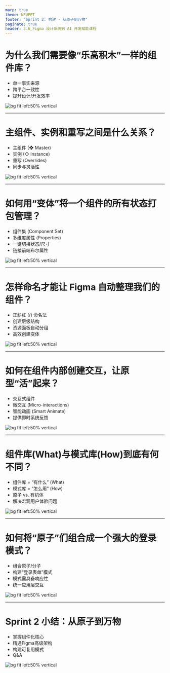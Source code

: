 ```yaml
---
marp: true
theme: NFUPPT
footer: "Sprint 2: 构建 - 从原子到万物"
paginate: true
header: 3.6_Figma 设计系统到 AI 开发赋能课程
---
```


# 为什么我们需要像“乐高积木”一样的组件库？
- 单一事实来源
- 跨平台一致性
- 提升设计/开发效率

![bg fit left:50% vertical](https://i.imgur.com/n10EzFE.webp)


<!--
[Opener]: 我们已经定义了视觉法则，现在，我们如何确保这些法则在数十甚至数百个界面中得到一致的应用呢？答案就是构建一个组件库。
[Expansion]:
- 单一事实来源: 这意味着设计师和开发者都看着同一份“乐谱”，避免了沟通误差和界面“走音”。
- 跨平台一致性: 无论是Web、iOS还是安卓，用户感受到的品牌体验都是统一的。组件库是实现这种统一的基石。
- 提升设计/开发效率: 想象一下，我们不再需要重复绘制同一个按钮，而是像搭乐高一样，直接取用、组合。这极大地释放了我们的创造力。
[Evidence]: 课程开头的‘用户故事的旅程’活动就是最好的证明——当需求变更时，一个没有组件库的项目会陷入多大的混乱。
[V-Prompt]: A line drawing illustration on a white background of a team of designers and developers building a user interface with giant, clean Lego blocks, representing a component library. The atmosphere is collaborative and efficient. Square aspect ratio.
-->

---

# 主组件、实例和重写之间是什么关系？
- 主组件 (❖ Master)
- 实例 (◇ Instance)
- 重写 (Overrides)
- 同步与灵活性

![bg fit left:50% vertical]()

<!--
[Opener]: 理解了组件库的“为什么”，现在我们深入Figma，看看它是“如何”通过三大核心概念实现的。
[Expansion]:
- 主组件 (❖ Master): 这是组件的“模板”或“源头”。记住这个四菱形图标，修改它会影响所有孩子。
- 实例 (◇ Instance): 这是我们在设计稿中实际使用的“副本”，是主组件的链接克隆。
- 重写 (Overrides): 实例可以在不“脱钩”的前提下进行局部修改，比如改文字、换颜色。这就是设计的灵活性所在。
- 同步与灵活性: 主组件保证了系统规范的“同步”，而重写则赋予了具体场景“灵活性”。二者缺一不可。
[Evidence]: 你可以随时通过实例右键选择‘转到主组件 (Go to main component)’来快速定位源头。
[Action]: [行动：演示] 快速演示创建一个主组件，生成实例，修改主组件看实例如何同步变化，再对一个实例进行重写。
[V-Prompt]: Conceptual art on a white background. A central, bold master component icon (❖) radiates clean lines to multiple instance icons (◇). One of the instance icons has a different fill color to visually represent an 'override'. The mood is about connection and controlled variation. Square aspect ratio.
-->

---

# 如何用“变体”将一个组件的所有状态打包管理？
- 组件集 (Component Set)
- 多维度属性 (Properties)
- 一键切换状态/尺寸
- 链接前端布尔属性

![bg fit left:50% vertical]()

<!--
[Opener]: 单个组件很棒，但一个按钮通常有默认、悬停、禁用等多种状态。Figma提供了更优雅的方案：变体。
[Expansion]:
- 组件集 (Component Set): 变体将所有相似的组件打包成一个“集合”，外部看起来还是一个组件，但内部大有乾坤。
- 多维度属性 (Properties): 你可以定义多个“维度”来控制它，比如'Size'、'State'、'Theme'，就像一个控制面板。
- 一键切换状态/尺寸: 设计师使用时，只需在右侧面板点几下，就能得到任何想要的样式，极其高效。
- 链接前端布尔属性: 我们可以将属性命名为'Disabled=True'，这会生成一个开关，并能直接映射给开发，如React中的`<Button disabled={true} />`。
[Evidence]: 大纲中的实践任务——创建一个按钮，通过属性面板管理其尺寸 (Size) 和状态 (State: Default, Hover, Disabled)。
[Action]: [行动：演示] 现场创建一个按钮组件，并将其转化为包含Size和State两个属性的变体组件集。
[V-Prompt]: A line drawing illustration on a white background. A single master button icon is in the center, and branching out from it are clean lines leading to variations in size (Large, Small) and state (Hover, Disabled). The feeling is one of powerful organization and simplicity. Square aspect ratio.
-->

---

# 怎样命名才能让 Figma 自动整理我们的组件？
- 正斜杠 (/) 命名法
- 创建层级结构
- 资源面板自动分组
- 高效创建变体

![bg fit left:50% vertical]()

<!--
[Opener]: 随着组件库越来越大，如何快速找到我们想要的东西？答案就在于一个简单的符号——正斜杠。
[Expansion]:
- 正斜杠 (/) 命名法: 通过在名称中使用斜杠，我们告诉Figma组件之间的层级关系。
- 创建层级结构: 例如，'Button/Primary/Large' 就创建了一个三级结构。
- 资源面板自动分组: Figma会识别这些斜杠，并在资源面板中自动生成可折叠的“文件夹”，让你的组件库井井有条。
- 高效创建变体: 当你选中一组用斜杠命名的组件并创建变体时，Figma会自动用斜杠后的名称为你预设好属性和值。
[Evidence]: 命名为 `Icon/Search`, `Button/Large/Primary` 会在资源面板中被自动归类到 `Icon` 和 `Button/Large` 文件夹下。
[V-Prompt]: Abstract visualization on a white background. A text string like 'Button/Primary/Large' is shown, and arrows point from the slashes ('/') to clean, organized folder icons in a side panel. The atmosphere is about automation and clarity. Square aspect ratio.
-->

---

# 如何在组件内部创建交互，让原型“活”起来？
- 交互式组件
- 微交互 (Micro-interactions)
- 智能动画 (Smart Animate)
- 提供即时系统反馈

![bg fit left:50% vertical]()

<!--
[Opener]: 我们已经创建了各种状态的组件，但如何让它们在用户操作下自动切换呢？这就是交互式组件的魔力。
[Expansion]:
- 交互式组件: 它允许我们在组件集“内部”设置交互，比如从“Default”状态，在鼠标悬停时自动切换到“Hover”状态。
- 微交互 (Micro-interactions): 这些是完成单个任务的细小交互，是产品精致感的关键，核心是提供清晰的反馈。
- 智能动画 (Smart Animate): 这是实现平滑过渡的利器。只要保证两个变体里图层命名一致，Figma就能自动计算属性变化并生成动画。
- 提供即时系统反馈: 用户每一步操作都应该得到系统的回应，交互式组件让这种反馈的实现变得前所未有的简单。
[Evidence]: 最经典的案例就是用智能动画制作从三条横线的汉堡菜单平滑过渡到'X'形关闭图标的微交互。
[Action]: [行动：演示] 演示如何为一个按钮变体集添加'On hover'交互，并使用智能动画。
[V-Prompt]: A line drawing illustration on a white background. A hamburger menu icon (three lines) is shown on the left, and a close 'X' icon is on the right. Smooth, curved motion lines connect them, indicating a fluid transformation. The mood is dynamic and intuitive. Square aspect ratio.
-->

---

# 组件库(What)与模式库(How)到底有何不同？
- 组件库 = “有什么” (What)
- 模式库 = “怎么用” (How)
- 原子 vs. 有机体
- 解决宏观用户体验问题

![bg fit left:50% vertical]()

<!--
[Opener]: 我们已经掌握了创建单个“乐高积木”（组件）的技巧。但如何用这些积木搭建出一座“城堡”呢？这就引出了模式库的概念。
[Expansion]:
- 组件库 = “有什么”: 它定义了我们可用的最小UI元素，就像一本食材清单，里面有面粉、鸡蛋、糖。
- 模式库 = “怎么用”: 它定义了如何组合这些组件来解决一个具体的用户问题，就像一本菜谱，教我们如何用食材做出一个蛋糕。
- 原子 vs. 有机体: 在原子设计理论中，组件是原子或分子，而模式则是更高级的“有机体”或“模板”。
- 解决宏观用户体验问题: 模式关注的是用户流程，比如“用户如何登录？”，而不仅仅是“按钮长什么样？”。
[Evidence]: 一个按钮是组件，但一个由“标签”、“输入框”和“按钮”组成的“登录表单”，就是一个模式。
[V-Prompt]: Conceptual art on a a white background. On the left side, there's a neat pile of individual Lego bricks (representing components). On the right side, these same bricks are assembled into a recognizable small car (representing a pattern). An arrow flows from left to right. The mood is about purposeful composition. Square aspect ratio.
-->

---

# 如何将“原子”们组合成一个强大的登录模式？
- 组合原子/分子
- 构建“登录表单”模式
- 模式需具备响应性
- 统一应用层交互

![bg fit left:50% vertical]()

<!--
[Opener]: 理论说完了，我们来动手实践。看看如何将前面学到的原子组件，组合成一个可复用的“登录表单”模式。
[Expansion]:
- 组合原子/分子: 我们将拖出之前做好的“输入框”、“标签”和“按钮”组件的实例。
- 构建“登录表单”模式: 将它们按照逻辑和视觉规范组合起来，形成一个解决“用户登录”这个特定任务的集合。
- 模式需具备响应性: 这个登录表单本身也应该是一个组件，并且要设置好自动布局，确保它在不同尺寸的屏幕上表现良好。
- 统一应用层交互: 通过构建模式，我们确保了所有表单都遵循相同的交互和布局规范，这极大地提升了用户体验的一致性。
[Evidence]: 高级的模式，其内部的输入框组件本身就应该有Default、Active、Error等变体，从而构建出一个高度系统化的表单系统。
[Action]: [行动：提问] 问学生，除了登录表单，他们还能想到哪些可以用组件组合出来的常见模式？（例如：搜索栏、卡片、导航栏）
[V-Prompt]: A clean line drawing on a white background. Smaller, separate components like an 'input field' and a 'button' are shown with dashed lines and arrows, indicating they are being assembled into a complete, cohesive 'login form' layout. The feeling is one of constructive assembly. Square aspect ratio.
-->

---

# Sprint 2 小结：从原子到万物
- 掌握组件化核心
- 精通Figma高级架构
- 构建可复用模式
- Q&A

![bg fit left:50% vertical]()

<!--
[Opener]: 恭喜大家完成了Sprint 2的学习！我们从最小的原子出发，一步步学会了如何构建灵活、可维护的组件，并最终将它们组合成了解决实际问题的模式。
[Expansion]:
- 掌握组件化核心: 我们理解了组件化的必要性，以及Figma中主组件与实例的工作原理。
- 精通Figma高级架构: 我们通过变体、命名法和交互式组件，学会了构建真正强大且高效的组件系统。
- 构建可复用模式: 我们更进一步，学会了如何超越单个组件，思考如何通过模式来系统性地解决用户体验问题。
- Q&A: 现在是提问环节，大家对今天的内容有什么疑问吗？
[Evidence]: 你现在工具箱里已经装满了从原子到模式的各种工具，足以应对复杂的设计系统挑战。
[V-Prompt]: A line drawing illustration on a white background of an open, organized toolbox. Inside, different compartments contain tools neatly labeled 'Components', 'Variants', and 'Patterns'. The atmosphere is one of accomplishment and being well-equipped for the next steps. Square aspect ratio.
-->